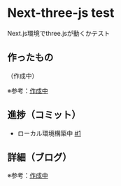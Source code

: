 # Next-three-js test

Next.js環境でthree.jsが動くかテスト

## 作ったもの

（作成中）

※参考：[作成中]()

## 進捗（コミット）

- ローカル環境構築中 [#1](https://github.com/ryo-i/next-three-js-test/issues/1)

## 詳細（ブログ）

※参考：[作成中]()